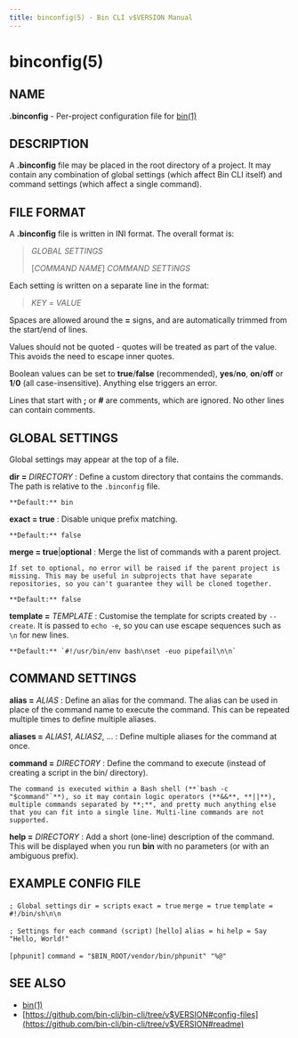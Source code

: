 ```yaml
---
title: binconfig(5) - Bin CLI v$VERSION Manual
---
```


# binconfig(5)

## NAME

**.binconfig** - Per-project configuration file for [bin(1)](bin.1.html)

## DESCRIPTION

A **.binconfig** file may be placed in the root directory of a project. It may contain any combination of global settings (which affect Bin CLI itself) and command settings (which affect a single command).

## FILE FORMAT

A **.binconfig** file is written in INI format. The overall format is:

> _GLOBAL SETTINGS_
>
> [_COMMAND NAME_]
> _COMMAND SETTINGS_

Each setting is written on a separate line in the format:

> _KEY_ = _VALUE_

Spaces are allowed around the **=** signs, and are automatically trimmed from the start/end of lines.

Values should not be quoted - quotes will be treated as part of the value. This avoids the need to escape inner quotes.

Boolean values can be set to **true**/**false** (recommended), **yes**/**no**, **on**/**off** or **1**/**0** (all case-insensitive). Anything else triggers an error.

Lines that start with **;** or **#** are comments, which are ignored. No other lines can contain comments.

## GLOBAL SETTINGS

Global settings may appear at the top of a file.

**dir =** _DIRECTORY_
: Define a custom directory that contains the commands. The path is relative to the `.binconfig` file.

    **Default:** bin

**exact = true**
: Disable unique prefix matching.

    **Default:** false

**merge = true**|**optional**
: Merge the list of commands with a parent project.

    If set to optional, no error will be raised if the parent project is missing. This may be useful in subprojects that have separate repositories, so you can't guarantee they will be cloned together.

    **Default:** false

**template =** _TEMPLATE_
: Customise the template for scripts created by `--create`. It is passed to `echo -e`, so you can use escape sequences such as `\n` for new lines.

    **Default:** `#!/usr/bin/env bash\nset -euo pipefail\n\n`

## COMMAND SETTINGS

**alias =** _ALIAS_
: Define an alias for the command. The alias can be used in place of the command name to execute the command. This can be repeated multiple times to define multiple aliases.

**aliases =** _ALIAS1_, _ALIAS2_, ...
: Define multiple aliases for the command at once.

**command =** _DIRECTORY_
: Define the command to execute (instead of creating a script in the bin/ directory).

    The command is executed within a Bash shell (**`bash -c "$command"`**), so it may contain logic operators (**&&**, **||**), multiple commands separated by **;**, and pretty much anything else that you can fit into a single line. Multi-line commands are not supported.

**help =** _DIRECTORY_
: Add a short (one-line) description of the command. This will be displayed when you run **bin** with no parameters (or with an ambiguous prefix).

## EXAMPLE CONFIG FILE

`; Global settings`
`dir = scripts`
`exact = true`
`merge = true`
`template = #!/bin/sh\n\n`

`; Settings for each command (script)`
`[hello]`
`alias = hi`
`help = Say "Hello, World!"`

`[phpunit]`
`command = "$BIN_ROOT/vendor/bin/phpunit" "%@"`

## SEE ALSO

* [bin(1)](bin.1.html)
* [https://github.com/bin-cli/bin-cli/tree/v$VERSION#config-files](https://github.com/bin-cli/bin-cli/tree/v$VERSION#readme)
